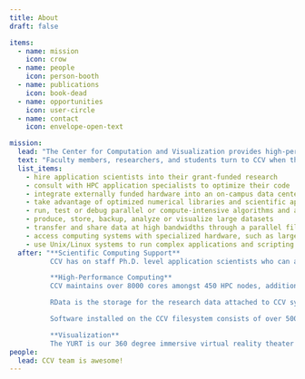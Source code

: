 ```yaml
---
title: About
draft: false

items:
  - name: mission
    icon: crow
  - name: people
    icon: person-booth
  - name: publications
    icon: book-dead
  - name: opportunities
    icon: user-circle
  - name: contact
    icon: envelope-open-text

mission:
  lead: "The Center for Computation and Visualization provides high-performance computing and visualization services to the Brown community."
  text: "Faculty members, researchers, and students turn to CCV when they need to:"
  list_items:
    - hire application scientists into their grant-funded research
    - consult with HPC application specialists to optimize their code
    - integrate externally funded hardware into an on-campus data center.
    - take advantage of optimized numerical libraries and scientific applications
    - run, test or debug parallel or compute-intensive algorithms and applications
    - produce, store, backup, analyze or visualize large datasets
    - transfer and share data at high bandwidths through a parallel file system
    - access computing systems with specialized hardware, such as large memories or GPU co-accelerators
    - use Unix/Linux systems to run complex applications and scripting tasks
  after: "**Scientific Computing Support**
          CCV has on staff Ph.D. level application scientists who can assist researchers with their work. For grant funded research, our application scientists can be written into grants or paid from grants. While our specialities may vary over time, our scientists support any field of research where appropriate. Our scientists and application specialists also offer ad hoc and short term support for improving code, user interfaces, or experimental design.

          **High-Performance Computing**
          CCV maintains over 8000 cores amongst 450 HPC nodes, additional large 512 GB memory nodes, and NVIDIA GPU nodes. The storage backend is a 400+ TB file system connected via a 40 Gigabit per second Infiniband network. Aggregate RAM is over 34 TB and peak performance is over 125 Teraflops.

          RData is the storage for the research data attached to CCV systems. This is a high performance GPFS parallel filesystem consisting of tiered storage hard drives and SSD drives. Each faculty member and PI is receives a research data storage allocation of 256 Gigabytes on CCV's GPFS file system. This storage is available via CIFS access from anywhere on campus. Additional research data storage is available for purchase.

          Software installed on the CCV filesystem consists of over 500 packages. New compatible packages are installed on request. Commercial packages can also be installed.

          **Visualization**
          The YURT is our 360 degree immersive virtual reality theater at 180 George. It has a 138 megapixel display surface. The CAVE I is our four wall virtual 3D environment available for instructional and research applications in the Granoff Center. We also provide application support and install 3D display units for departments throughout the university."
people:
  lead: CCV team is awesome!
---
```

